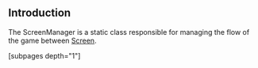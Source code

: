 ## Introduction

The ScreenManager is a static class responsible for managing the flow of the game between [Screen](/frb/docs/index.php?title=FlatRedBall.Screens.Screen "FlatRedBall.Screens.Screen").

\[subpages depth="1"\]
